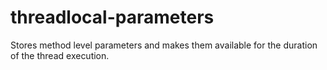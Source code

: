 # threadlocal-parameters
Stores method level parameters and makes them available for the duration of the thread execution.
